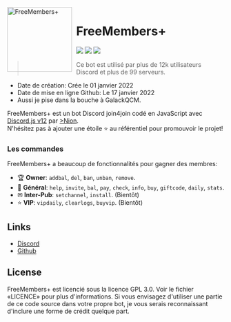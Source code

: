 <img width="150" height="150" align="left" style="float: left; margin: 0 10px 0 0;" alt="FreeMembers+" src="https://cdn.discordapp.com/attachments/767084365451886662/770649088667811861/avatar.png">  

# FreeMembers+

[![](https://img.shields.io/discord/761541041152983050.svg?logo=discord&colorB=7289DA)](https://discord.gg/j4jfr)
[![](https://img.shields.io/badge/discord.js-v12.0.0--dev-blue.svg?logo=npm)](https://github.com/discordjs)
[![](https://img.shields.io/badge/paypal-donate-blue.svg)](https://www.paypal.me/niondiscord)

> Ce bot est utilisé par plus de 12k utilisateurs Discord et plus de 99 serveurs.

* Date de création: Crée le 01 janvier 2022
* Date de mise en ligne Github: Le 17 janvier 2022
* Aussi je pise dans la bouche à GalackQCM.

FreeMembers+ est un bot Discord join4join codé en JavaScript avec [Discord.js v12](https://discord.js.org) par [>Nion](https://github.com/nionledev).  
N'hésitez pas à ajouter une étoile ⭐ au référentiel pour promouvoir le projet!

### Les commandes

FreeMembers+ a beaucoup de fonctionnalités pour gagner des membres:

*   🏆 **Owner**: `addbal`, `del`, `ban`, `unban`, `remove`. 
*   💎 **Général**: `help`, `invite`, `bal`, `pay`, `check`, `info`, `buy`, `giftcode`, `daily`, `stats`.
*   ✉ **Inter-Pub**: `setchannel`, `install`. (Bientôt)
*   ⭐ **VIP**: `vipdaily`, `clearlogs`, `buyvip`. (Bientôt)

## Links

*   [Discord](https://discord.gg/j4jfr)
*   [Github](https://github.com/nionledev)

## License

FreeMembers+ est licencié sous la licence GPL 3.0. Voir le fichier «LICENCE» pour plus d'informations. Si vous envisagez d'utiliser une partie de ce code source dans votre propre bot, je vous serais reconnaissant d'inclure une forme de crédit quelque part.
